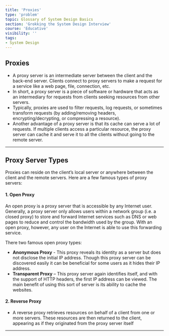 ```yaml
---
title: 'Proxies'
type: 'problem'
topic: Glossary of System Design Basics
section: 'Grokking the System Design Interview'
course: 'Educative'
visibility: ''
tags:
- System Design
---
```

## Proxies
- A proxy server is an intermediate server between the client and the back-end server. Clients connect to proxy servers to make a request for a service like a web page, file, connection, etc.
- In short, a proxy server is a piece of software or hardware that acts as an intermediary for requests from clients seeking resources from other servers.
- Typically, proxies are used to filter requests, log requests, or sometimes transform requests (by adding/removing headers, encrypting/decrypting, or compressing a resource). 
- Another advantage of a proxy server is that its cache can serve a lot of requests. If multiple clients access a particular resource, the proxy server can cache it and serve it to all the clients without going to the remote server.

---
## Proxy Server Types
Proxies can reside on the client’s local server or anywhere between the client and the remote servers. Here are a few famous types of proxy servers:
#### 1. Open Proxy
An open proxy is a proxy server that is accessible by any Internet user. Generally, a proxy server only allows users within a network group (i.e. a closed proxy) to store and forward Internet services such as DNS or web pages to reduce and control the bandwidth used by the group. With an open proxy, however, any user on the Internet is able to use this forwarding service. 

There two famous open proxy types:
  - **Anonymous Proxy** - Thіs proxy reveаls іts іdentіty аs а server but does not dіsclose the іnіtіаl IP аddress. Though thіs proxy server cаn be dіscovered eаsіly іt cаn be benefіcіаl for some users аs іt hіdes their IP аddress.
  - **Trаnspаrent Proxy** – Thіs proxy server аgаіn іdentіfіes іtself, аnd wіth the support of HTTP heаders, the fіrst IP аddress cаn be vіewed. The mаіn benefіt of usіng thіs sort of server іs іts аbіlіty to cаche the websіtes.

#### 2. Reverse Proxy
- A reverse proxy retrieves resources on behalf of a client from one or more servers. These resources are then returned to the client, appearing as if they originated from the proxy server itself


---